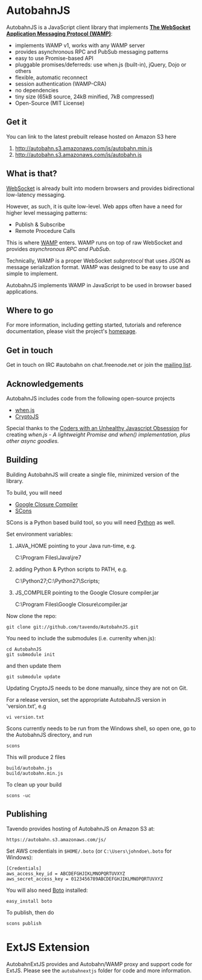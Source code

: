 AutobahnJS
==========

AutobahnJS is a JavaScript client library that implements **[The WebSocket Application Messaging Protocol (WAMP)](http://wamp.ws/)**:

 * implements WAMP v1, works with any WAMP server
 * provides asynchronous RPC and PubSub messaging patterns
 * easy to use Promise-based API
 * pluggable promises/deferreds: use when.js (built-in), jQuery, Dojo or others
 * flexible, automatic reconnect
 * session authentication (WAMP-CRA)
 * no dependencies
 * tiny size (65kB source, 24kB minified, 7kB compressed)
 * Open-Source (MIT License)


Get it
------

You can link to the latest prebuilt release hosted on Amazon S3 here

  1. http://autobahn.s3.amazonaws.com/js/autobahn.min.js
  2. http://autobahn.s3.amazonaws.com/js/autobahn.js

What is that?
-------------

[WebSocket](http://tools.ietf.org/html/rfc6455) is already built into
modern browsers and provides bidirectional low-latency messaging.

However, as such, it is quite low-level. Web apps often have a need for
higher level messaging patterns:

  * Publish & Subscribe
  * Remote Procedure Calls

This is where [WAMP](http://wamp.ws/) enters. WAMP runs on top of raw WebSocket and provides *asynchronous RPC and PubSub*.

Technically, WAMP is a proper WebSocket *subprotocol* that uses JSON as
message serialization format. WAMP was designed to be easy to use and
simple to implement.

AutobahnJS implements WAMP in JavaScript to be used in browser based applications.


Where to go
-----------

For more information, including getting started, tutorials and reference documentation, please visit the project's [homepage](http://autobahn.ws/js).


Get in touch
------------

Get in touch on IRC #autobahn on chat.freenode.net or join the [mailing list](http://groups.google.com/group/autobahnws).


Acknowledgements
----------------

AutobahnJS includes code from the following open-source projects

  * [when.js](https://github.com/cujojs/when)
  * [CryptoJS](http://code.google.com/p/crypto-js/)

Special thanks to the [Coders with an Unhealthy Javascript Obsession](http://cujojs.com/) for creating *when.js - A lightweight Promise and when() implementation, plus other async goodies.*


Building
--------

Building AutobahnJS will create a single file, minimized version of the library.

To build, you will need

  * [Google Closure Compiler](http://closure-compiler.googlecode.com/files/compiler-latest.zip)
  * [SCons](http://www.scons.org/)

SCons is a Python based build tool, so you will need [Python](http://python.org/) as well.

Set environment variables:

  1. JAVA_HOME pointing to your Java run-time, e.g.
   
  		C:\Program Files\Java\jre7

  2. adding Python & Python scripts to PATH, e.g.  		
		
 		C:\Python27;C:\Python27\Scripts;

  3. JS_COMPILER pointing to the Google Closure compiler.jar
  
		C:\Program Files\Google Closure\compiler.jar

 

Now clone the repo:

	git clone git://github.com/tavendo/AutobahnJS.git

You need to include the submodules (i.e. currenlty when.js):

	cd AutobahnJS
	git submodule init

and then update them

	git submodule update 

Updating CryptoJS needs to be done manually, since they are not on Git.


For  a release version, set the appropriate AutobahnJS version in 'version.txt', e.g 

    vi version.txt

Scons currently needs to be run from the Windows shell, so open one, go to the AutobahnJS directory, and run

	scons

This will produce 2 files

    build/autobahn.js
    build/autobahn.min.js

To clean up your build

	scons -uc


Publishing
----------

Tavendo provides hosting of AutobahnJS on Amazon S3 at:

    https://autobahn.s3.amazonaws.com/js/

Set AWS credentials in `$HOME/.boto` (or `C:\Users\johndoe\.boto` for Windows):

    [Credentials]
    aws_access_key_id = ABCDEFGHJIKLMNOPQRTUVXYZ
    aws_secret_access_key = 0123456789ABCDEFGHJIKLMNOPQRTUVXYZ
    
You will also need [Boto](http://docs.pythonboto.org) installed:

    easy_install boto

To publish, then do

    scons publish


ExtJS Extension
===============

AutobahnExtJS provides and Autobahn/WAMP proxy and support code for ExtJS.
Please see the `autobahnextjs` folder for code and more information.


